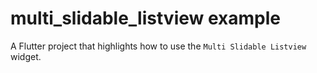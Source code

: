 # multi_slidable_listview example

A Flutter project that highlights how to use the `Multi Slidable Listview` widget.